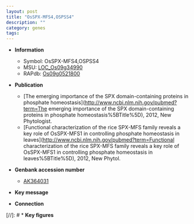 ```yaml
---
layout: post
title: "OsSPX-MFS4,OSPSS4"
description: ""
category: genes
tags: 
---
```


* **Information**  
    + Symbol: OsSPX-MFS4,OSPSS4  
    + MSU: [LOC_Os09g34990](http://rice.uga.edu/cgi-bin/ORF_infopage.cgi?orf=LOC_Os09g34990)  
    + RAPdb: [Os09g0521800](https://rapdb.dna.affrc.go.jp/locus/?name=Os09g0521800)  

* **Publication**  
    + [The emerging importance of the SPX domain-containing proteins in phosphate homeostasis](http://www.ncbi.nlm.nih.gov/pubmed?term=The emerging importance of the SPX domain-containing proteins in phosphate homeostasis%5BTitle%5D), 2012, New Phytologist.
    + [Functional characterization of the rice SPX-MFS family reveals a key role of OsSPX-MFS1 in controlling phosphate homeostasis in leaves](http://www.ncbi.nlm.nih.gov/pubmed?term=Functional characterization of the rice SPX-MFS family reveals a key role of OsSPX-MFS1 in controlling phosphate homeostasis in leaves%5BTitle%5D), 2012, New Phytol.

* **Genbank accession number**  
    + [AK364031](http://www.ncbi.nlm.nih.gov/nuccore/AK364031)

* **Key message**  

* **Connection**  

[//]: # * **Key figures**  



